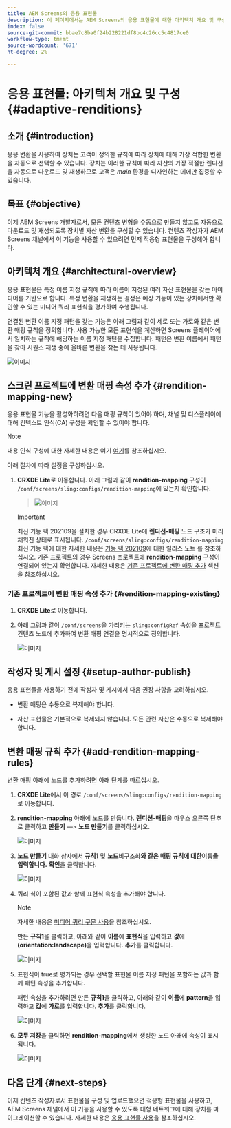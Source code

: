 ```yaml
---
title: AEM Screens의 응용 표현물
description: 이 페이지에서는 AEM Screens의 응용 표현물에 대한 아키텍처 개요 및 구성에 대해 설명합니다.
index: false
source-git-commit: bbae7c8ba0f24b228221df8bc4c26cc5c4817ce0
workflow-type: tm+mt
source-wordcount: '671'
ht-degree: 2%

---
```



# 응용 표현물: 아키텍처 개요 및 구성 {#adaptive-renditions}

## 소개 {#introduction}

응용 변환을 사용하여 장치는 고객이 정의한 규칙에 따라 장치에 대해 가장 적합한 변환을 자동으로 선택할 수 있습니다. 장치는 이러한 규칙에 따라 자산의 가장 적절한 렌디션을 자동으로 다운로드 및 재생하므로 고객은 *main* 환경을 디자인하는 데에만 집중할 수 있습니다.

## 목표 {#objective}

이제 AEM Screens 개발자로서, 모든 컨텐츠 변형을 수동으로 만들지 않고도 자동으로 다운로드 및 재생되도록 장치별 자산 변환을 구성할 수 있습니다. 컨텐츠 작성자가 AEM Screens 채널에서 이 기능을 사용할 수 있으려면 먼저 적응형 표현물을 구성해야 합니다.

## 아키텍처 개요 {#architectural-overview}

응용 표현물은 특정 이름 지정 규칙에 따라 이름이 지정된 여러 자산 표현물을 갖는 아이디어를 기반으로 합니다. 특정 변환을 재생하는 결정은 예상 기능이 있는 장치에서만 확인할 수 있는 미디어 쿼리 표현식을 평가하여 수행됩니다.

연결된 변환 이름 지정 패턴을 갖는 기능은 아래 그림과 같이 세로 또는 가로와 같은 변환 매핑 규칙을 정의합니다. 사용 가능한 모든 표현식을 계산하면 Screens 플레이어에서 일치하는 규칙에 해당하는 이름 지정 패턴을 수집합니다. 패턴은 변환 이름에서 패턴을 찾아 시퀀스 재생 중에 올바른 변환을 찾는 데 사용됩니다.

![이미지](/help/user-guide/assets/adaptive-renditions/adaptive-renditions.png)

## 스크린 프로젝트에 변환 매핑 속성 추가 {#rendition-mapping-new}

응용 표현물 기능을 활성화하려면 다음 매핑 규칙이 있어야 하며, 채널 및 디스플레이에 대해 컨텍스트 인식(CA) 구성을 확인할 수 있어야 합니다.

>[!NOTE]
>내용 인식 구성에 대한 자세한 내용은 여기 [여기](https://sling.apache.org/documentation/bundles/context-aware-configuration/context-aware-configuration.html)를 참조하십시오.

아래 절차에 따라 설정을 구성하십시오.

1. **CRXDE Lite**&#x200B;로 이동합니다. 아래 그림과 같이 **rendition-mapping** 구성이 `/conf/screens/sling:configs/rendition-mapping`에 있는지 확인합니다.

   >![이미지](/help/user-guide/assets/adaptive-renditions/mapping-rules1.png)

   >[!IMPORTANT]
   >최신 기능 팩 202109을 설치한 경우 CRXDE Lite에 **렌디션-매핑** 노드 구조가 미리 채워진 상태로 표시됩니다. `/conf/screens/sling:configs/rendition-mapping` 최신 기능 팩에 대한 자세한 내용은 [기능 팩 202109](/help/user-guide/release-notes-fp-202109.md)에 대한 릴리스 노트 를 참조하십시오.
   >기존 프로젝트의 경우 Screens 프로젝트에 **rendition-mapping** 구성이 연결되어 있는지 확인합니다. 자세한 내용은 [기존 프로젝트에 변환 매핑 추가](#rendition-mapping-existing) 섹션을 참조하십시오.

### 기존 프로젝트에 변환 매핑 속성 추가 {#rendition-mapping-existing}

1. **CRXDE Lite**&#x200B;로 이동합니다.

1. 아래 그림과 같이 `/conf/screens`을 가리키는 `sling:configRef` 속성을 프로젝트 컨텐츠 노드에 추가하여 변환 매핑 연결을 명시적으로 정의합니다.

   ![이미지](/help/user-guide/assets/adaptive-renditions/renditon-mapping2.png)


## 작성자 및 게시 설정 {#setup-author-publish}

응용 표현물을 사용하기 전에 작성자 및 게시에서 다음 권장 사항을 고려하십시오.

* 변환 매핑은 수동으로 복제해야 합니다.

* 자산 표현물은 기본적으로 복제되지 않습니다. 모든 관련 자산은 수동으로 복제해야 합니다.

## 변환 매핑 규칙 추가 {#add-rendition-mapping-rules}

변환 매핑 아래에 노드를 추가하려면 아래 단계를 따르십시오.

1. **CRXDE Lite**&#x200B;에서 이 경로 `/conf/screens/sling:configs/rendition-mapping`로 이동합니다.

1. **rendition-mapping** 아래에 노드를 만듭니다. **렌디션-매핑**&#x200B;을 마우스 오른쪽 단추로 클릭하고 **만들기** —> **노드 만들기**&#x200B;를 클릭하십시오.

   ![이미지](/help/user-guide/assets/adaptive-renditions/add-node1.png)

1. **노드 만들기** 대화 상자에서 **규칙1** 및 **노드**&#x200B;비구조화&#x200B;**와 같은 매핑 규칙에 대한**&#x200B;이름&#x200B;**을 입력합니다.** **확인**&#x200B;을 클릭합니다.

   ![이미지](/help/user-guide/assets/adaptive-renditions/add-node2.png)


1. 쿼리 식이 포함된 값과 함께 표현식 속성을 추가해야 합니다.

   >[!NOTE]
   >자세한 내용은 [미디어 쿼리 구문 사용](https://developer.mozilla.org/en-US/docs/Web/CSS/Media_Queries/Using_media_queries)을 참조하십시오.

   만든 **규칙1**&#x200B;을 클릭하고, 아래와 같이 **이름**&#x200B;에 **표현식**&#x200B;을 입력하고 **값**&#x200B;에 **(orientation:landscape)**&#x200B;을 입력합니다. **추가**&#x200B;를 클릭합니다.

   ![이미지](/help/user-guide/assets/adaptive-renditions/add-node3.png)



1. 표현식이 true로 평가되는 경우 선택할 표현물 이름 지정 패턴을 포함하는 값과 함께 패턴 속성을 추가합니다.

   패턴 속성을 추가하려면 만든 **규칙1**&#x200B;을 클릭하고, 아래와 같이 **이름**&#x200B;에 **pattern**&#x200B;을 입력하고 **값**&#x200B;에 **가로**&#x200B;를 입력합니다. **추가**&#x200B;를 클릭합니다.

   ![이미지](/help/user-guide/assets/adaptive-renditions/add-node4.png)

1. **모두 저장**&#x200B;을 클릭하면 **rendition-mapping**&#x200B;에서 생성한 노드 아래에 속성이 표시됩니다.

   ![이미지](/help/user-guide/assets/adaptive-renditions/add-node5.png)


## 다음 단계 {#next-steps}

이제 컨텐츠 작성자로서 표현물을 구성 및 업로드했으면 적응형 표현물을 사용하고, AEM Screens 채널에서 이 기능을 사용할 수 있도록 대형 네트워크에 대해 장치를 마이그레이션할 수 있습니다. 자세한 내용은 [응용 표현물 사용](/help/user-guide/using-adaptive-renditions.md)을 참조하십시오.
